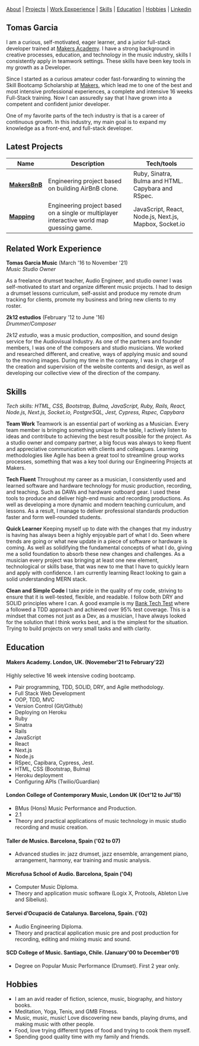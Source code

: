 [About](#tomas-garcia) | [Projects](#latest-projects) | [Work Epxperience](#related-work-experience) | [Skills](#skills) | [Education](#education)
| [Hobbies](#hobbies) | [Linkedin](https://www.linkedin.com/in/tomas-garcia-64b145102/)
## Tomas Garcia
I am a curious, self-motivated, eager learner, and a junior full-stack developer trained at [Makers Academy](https://makers.tech/). I have a strong background in creative processes, education, and technology in the music industry, skills I consistently apply in teamwork settings. These skills have been key tools in my growth as a Developer.

Since I started as a curious amateur coder fast-forwarding to winning the Skill Bootcamp Scholarship at [Makers](https://makers.tech/), which lead me to one of the best and most intensive professional experiences, a complete and intensive 16 weeks Full-Stack training. Now I can assuredly say that I have grown into a competent and confident junior developer.

One of my favorite parts of the tech industry is that is a career of continuous growth. In this industry, my main goal is to expand my knowledge as a front-end, and full-stack developer.


## Latest Projects

| Name                             | Description                                                      | Tech/tools              |
| ---------------------------------|----------------------------------------------------------------- | ----------------------- |
| [**MakersBnB**](https://github.com/TomasGarciaDev/makersbnb)| Engineering project based on building AirBnB clone. | Ruby, Sinatra, Bulma and HTML. Capybara and RSpec.              |
| [**Mapping**](https://github.com/TomasGarciaDev/world-map-game) | Engineering project based on a single or multiplayer interactive world map guessing game. | JavaScript, React, Node.js, Next.js, Mapbox, Socket.io |
  

## Related Work Experience

**Tomas Garcia Music** (March '16 to November '21)  
_Music Studio Owner_

As a freelance drumset teacher, Audio Engineer, and studio owner I was self-motivated to start and organize different music projects. I had to design a drumset lessons curriculum, self-assist and produce my remote drum tracking for clients, promote my business and bring new clients to my roster.

**2k12 estudios** (February '12 to June '16)  
_Drummer/Composer_

 *2k12 estudio*, was a music production, composition, and sound design service for the Audiovisual Industry. As one of the partners and founder members, I was one of the composers and studio musicians. We worked and researched different, and creative, ways of applying music and sound to the moving images. During my time in the company, I was in charge of the creation and supervision of the website contents and design, as well as developing our collective view of the direction of the company.


## Skills

_Tech skills: HTML, CSS, Bootstrap, Bulma, JavaScript, Ruby, Rails, React, Node.js, Next.js, Socket.io, PostgreSQL, Jest, Cypress, Rspec, Capybara_

**Team Work**
Teamwork is an essential part of working as a Musician. Every team member is bringing something unique to the table, I actively listen to ideas and contribute to achieving the best result possible for the project. As a studio owner and company partner, a big focus was always to keep fluent and appreciative communication with clients and colleagues. Learning methodologies like Agile has been a great tool to streamline group works processes, something that was a key tool during our Engineering Projects at Makers.

**Tech Fluent**
Throughout my career as a musician, I consistently used and learned software and hardware technology for music production, recording, and teaching. Such as DAWs and hardware outboard gear. I used these tools to produce and deliver high-end music and recording productions. As well as developing a more dynamic and modern teaching curriculum, and lessons. As a result, I manage to deliver professional standards production faster and form well-rounded students.

**Quick Learner**
Keeping myself up to date with the changes that my industry is having has always been a highly enjoyable part of what I do. Seen where trends are going or what new update in a piece of software or hardware is coming. As well as solidifying the fundamental concepts of what I do, giving me a solid foundation to absorb these new changes and challenges. As a musician every project was bringing at least one new element, technological or skills base, that was new to me that I have to quickly learn and apply with confidence. I am currently learning React looking to gain a solid understanding MERN stack.

**Clean and Simple Code**
I take pride in the quality of my code, striving to ensure that it is well-tested, flexible, and readable. I follow both DRY and SOLID principles where I can. A good example is my [Bank Tech Test](https://github.com/TomasGarciaDev/bank_tech_test) where a followed a TDD approach and achieved over 95% test coverage. 
This is a mindset that comes not just as a Dev, as a musician, I have always looked for the solution that I think works best, and is the simplest for the situation. Trying to build projects on very small tasks and with clarity.  


## Education

#### Makers Academy. London, UK. (Novemeber'21 to February'22)

Highly selective 16 week intensive coding bootcamp.

- Pair programming, TDD, SOLID, DRY, and Agile methodology.
- Full Stack Web Development
- OOP, TDD, MVC
- Version Control (Git/Github)
- Deploying on Heroku
- Ruby
- Sinatra
- Rails
- JavaScript
- React
- Next.js
- Node.js
- RSpec, Capibara, Cypress, Jest.
- HTML, CSS (Bootstrap, Bulma)
- Heroku deployment
- Configuring APIs (Twilio/Guardian)

#### London College of Contemporary Music, London UK (Oct'12 to Jul'15)

- BMus (Hons) Music Performance and Production.
- 2.1
- Theory and practical applications of music technology in music studio recording and music creation.

#### Taller de Musics. Barcelona, Spain ('02 to 07)

- Advanced studies in: jazz drumset, jazz ensemble, arrangement piano, arrangement, harmony, ear training and music analysis.

#### Microfusa School of Audio. Barcelona, Spain ('04)

- Computer Music Diploma.
- Theory and application music software (Logix X, Protools, Ableton Live and Sibelius).

#### Servei d’Ocupació de Catalunya. Barcelona, Spain. ('02)

- Audio Engineering Diploma.
- Theory and practical application music pre and post production for recording, editing and mixing music and sound.

#### SCD College of Music. Santiago, Chile. (January'00 to December'01)

- Degree on Popular Music Performance (Drumset). First 2 year only.

## Hobbies

- I am an avid reader of fiction, science, music, biography, and history books.
- Meditation, Yoga, Tenis, and GMB Fitness.
- Music, music, music! Love discovering new bands, playing drums, and making music with other people.
- Food, love trying different types of food and trying to cook them myself.
- Spending good quality time with my family and friends.
